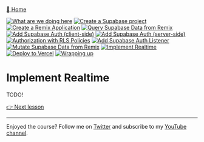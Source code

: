 [🏡 Home](../README.md)

[![What are we doing here](https://placehold.co/15x15/00ff00/00ff00.png)](./01-what-are-we-doing-here.md)
[![Create a Supabase project](https://placehold.co/15x15/00ff00/00ff00.png)](./02-create-a-supabase-project.md)
[![Create a Remix Application](https://placehold.co/15x15/00ff00/00ff00.png)](./03-create-a-remix-application.md)
[![Query Supabase Data from Remix](https://placehold.co/15x15/00ff00/00ff00.png)](./04-query-supabase-data-from-remix.md)
[![Add Supabase Auth (client-side)](https://placehold.co/15x15/00ff00/00ff00.png)](./05-add-client-auth.md)
[![Add Supabase Auth (server-side)](https://placehold.co/15x15/00ff00/00ff00.png)](./06-add-server-auth.md)
[![Authorization with RLS Policies](https://placehold.co/15x15/00ff00/00ff00.png)](./07-authorization-with-rls-policies.md)
[![Add Supabase Auth Listener](https://placehold.co/15x15/00ff00/00ff00.png)](./08-add-supabase-auth-listener.md)
[![Mutate Supabase Data from Remix](https://placehold.co/15x15/00ff00/00ff00.png)](./09-mutate-supabase-data-from-remix.md)
[![Implement Realtime](https://placehold.co/15x15/00ff00/00ff00.png)](./10-implement-realtime.md)
[![Deploy to Vercel](https://placehold.co/15x15/555555/555555.png)](./11-deploy-to-vercel.md)
[![Wrapping up](https://placehold.co/15x15/555555/555555.png)](./12-wrapping-up.md)

# Implement Realtime

TODO!

[👉 Next lesson](./11-deploy-to-vercel.md)

---

Enjoyed the course? Follow me on [Twitter](https://twitter.com/jonmeyers_io) and subscribe to my [YouTube channel](https://www.youtube.com/jonmeyers).
